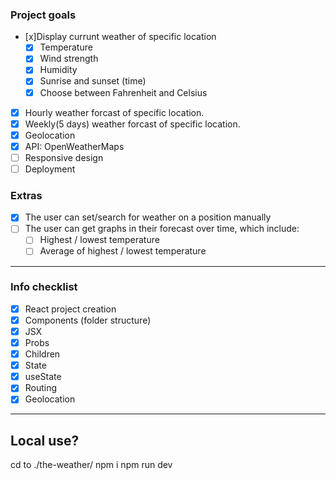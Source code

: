 
### Project goals

- [x]Display currunt weather of specific location
  - [x] Temperature
  - [x] Wind strength
  - [x] Humidity
  - [x] Sunrise and sunset (time)
  - [x] Choose between Fahrenheit and Celsius
- [x] Hourly weather forcast of specific location.
- [x] Weekly(5 days) weather forcast of specific location.
- [x] Geolocation
- [x] API: OpenWeatherMaps
- [ ] Responsive design
- [ ] Deployment

### Extras

- [x] The user can set/search for weather on a position manually
- [ ] The user can get graphs in their forecast over time, which include:
  - [ ] Highest / lowest temperature
  - [ ] Average of highest / lowest temperature

-------------------------

### Info checklist

- [x] React project creation
- [x] Components (folder structure)
- [x] JSX
- [x] Probs
- [x] Children
- [x] State
- [x] useState
- [x] Routing
- [x] Geolocation

-------------------------

## Local use?

cd to ./the-weather/
npm i
npm run dev

